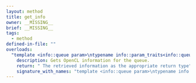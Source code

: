 ```yaml
---
layout: method
title: get_info
owner: __MISSING__
brief: __MISSING__
tags:
  - method
defined-in-file: ""
overloads:
  "template <info::queue param>\ntypename info::param_traits<info::queue, param>::return_type get_info() const":
    description: Gets OpenCL information for the queue.
    return: " The retrieved information as the appropriate return type"
    signature_with_names: "template <info::queue param>\ntypename info::param_traits<info::queue, param>::return_type get_info() const"
---
```

